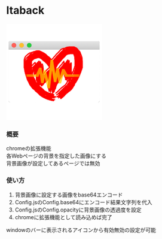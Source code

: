 # Itaback
![Itaback](./icon/icon.png "Itaback")

### 概要
chromeの拡張機能  
各Webページの背景を指定した画像にする  
背景画像が設定してあるページでは無効

### 使い方
1. 背景画像に設定する画像をbase64エンコード
1. Config.jsのConfig.base64にエンコード結果文字列を代入
1. Config.jsのConfig.opacityに背景画像の透過度を設定
1. chromeに拡張機能として読み込めば完了

windowのバーに表示されるアイコンから有効無効の設定が可能
